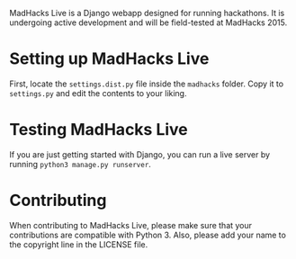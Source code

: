 MadHacks Live is a Django webapp designed for running hackathons. It is undergoing active development and will be field-tested at MadHacks 2015.

# Setting up MadHacks Live
First, locate the `settings.dist.py` file inside the `madhacks` folder. Copy it to `settings.py` and edit the contents to your liking.

# Testing MadHacks Live
If you are just getting started with Django, you can run a live server by running `python3 manage.py runserver`.

# Contributing
When contributing to MadHacks Live, please make sure that your contributions are compatible with Python 3. Also, please add your name to the copyright line in the LICENSE file.
